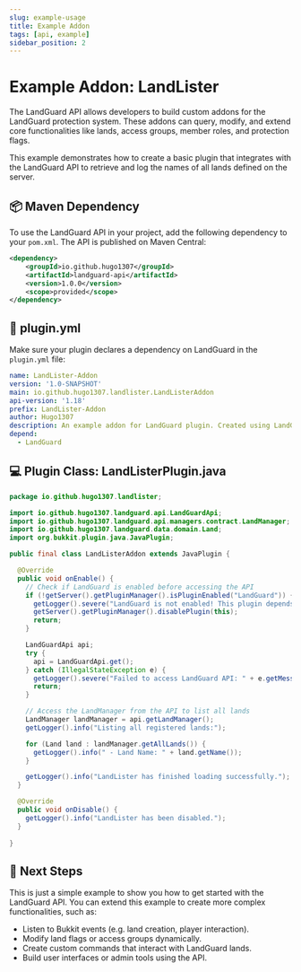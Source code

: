 ```yaml
---
slug: example-usage
title: Example Addon
tags: [api, example]
sidebar_position: 2
---
```


# Example Addon: LandLister

The LandGuard API allows developers to build custom addons for the LandGuard protection system. These addons can query, modify, and extend core functionalities like lands, access groups, member roles, and protection flags.

This example demonstrates how to create a basic plugin that integrates with the LandGuard API to retrieve and log the names of all lands defined on the server.

## 📦 Maven Dependency

To use the LandGuard API in your project, add the following dependency to your `pom.xml`. The API is published on Maven Central:

```xml
<dependency>
    <groupId>io.github.hugo1307</groupId>
    <artifactId>landguard-api</artifactId>
    <version>1.0.0</version>
    <scope>provided</scope>
</dependency>
```

## 📄 plugin.yml

Make sure your plugin declares a dependency on LandGuard in the `plugin.yml` file:

```yaml
name: LandLister-Addon
version: '1.0-SNAPSHOT'
main: io.github.hugo1307.landlister.LandListerAddon
api-version: '1.18'
prefix: LandLister-Addon
author: Hugo1307
description: An example addon for LandGuard plugin. Created using LandGuard API.
depend:
  - LandGuard
```

## 💻 Plugin Class: LandListerPlugin.java

```java
package io.github.hugo1307.landlister;

import io.github.hugo1307.landguard.api.LandGuardApi;
import io.github.hugo1307.landguard.api.managers.contract.LandManager;
import io.github.hugo1307.landguard.data.domain.Land;
import org.bukkit.plugin.java.JavaPlugin;

public final class LandListerAddon extends JavaPlugin {

  @Override
  public void onEnable() {
    // Check if LandGuard is enabled before accessing the API
    if (!getServer().getPluginManager().isPluginEnabled("LandGuard")) {
      getLogger().severe("LandGuard is not enabled! This plugin depends on LandGuard.");
      getServer().getPluginManager().disablePlugin(this);
      return;
    }

    LandGuardApi api;
    try {
      api = LandGuardApi.get();
    } catch (IllegalStateException e) {
      getLogger().severe("Failed to access LandGuard API: " + e.getMessage());
      return;
    }

    // Access the LandManager from the API to list all lands
    LandManager landManager = api.getLandManager();
    getLogger().info("Listing all registered lands:");

    for (Land land : landManager.getAllLands()) {
      getLogger().info(" - Land Name: " + land.getName());
    }

    getLogger().info("LandLister has finished loading successfully.");
  }

  @Override
  public void onDisable() {
    getLogger().info("LandLister has been disabled.");
  }
  
}
```

## 📌 Next Steps

This is just a simple example to show you how to get started with the LandGuard API. You can extend this example to create more complex functionalities, such as:

- Listen to Bukkit events (e.g. land creation, player interaction).
- Modify land flags or access groups dynamically.
- Create custom commands that interact with LandGuard lands.
- Build user interfaces or admin tools using the API.